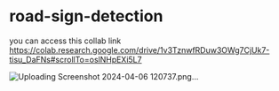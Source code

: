 # road-sign-detection
 you can access this collab link https://colab.research.google.com/drive/1v3TznwfRDuw3OWg7CjUk7-tisu_DaFNs#scrollTo=oslNHpEXi5L7


 ![Uploading Screenshot 2024-04-06 120737.png…]()
